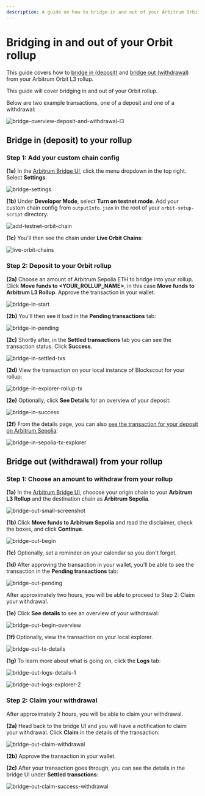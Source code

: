 ```yaml
---
description: A guide on how to bridge in and out of your Arbitrum Orbit rollup.
---
```


# Bridging in and out of your Orbit rollup

This guide covers how to [bridge in (deposit)](#bridge-in-deposit-to-your-rollup)
and [bridge out (withdrawal)](#bridge-out-withdrawal-from-your-rollup)
from your Arbitrum Orbit L3 rollup.

This guide will cover bridging in and out of your Orbit rollup.

Below are two example transactions, one of a deposit and one of a withdrawal:

![bridge-overview-deposit-and-withdrawal-l3](/arbitrum/bridge-overview-deposit-and-withdrawal-l3.png)

## Bridge in (deposit) to your rollup

###  Step 1: Add your custom chain config

**(1a)** In the [Arbitrum Bridge UI](https://bridge.arbitrum.io/),
click the menu dropdown in the top right.
Select **Settings**.

![bridge-settings](/arbitrum/bridge-settings.png)

**(1b)** Under **Developer Mode**, select **Turn on testnet mode**.
Add your custom chain config from `outputInfo.json` in the root of your
`orbit-setup-script` directory.

![add-testnet-orbit-chain](/arbitrum/add-custom-chain-to-bridge.png)

**(1c)** You'll then see the chain under **Live Orbit Chains**:

![live-orbit-chains](/arbitrum/live-orbit-chains.png)

### Step 2: Deposit to your Orbit rollup

**(2a)** Choose an amount of Arbitrum Sepolia ETH to bridge into
your rollup. Click **Move funds to <YOUR_ROLLUP_NAME>**,
in this case **Move funds to Arbitrum L3 Rollup**.
Approve the transaction in your wallet. 

![bridge-in-start](/arbitrum/bridge-in-start.png)

**(2b)** You'll then see it load in the **Pending transactions** tab:

![bridge-in-pending](/arbitrum/bridge-in-pending-txs.png)

**(2c)** Shortly after, in the **Settled transactions** tab you can see the transaction status. Click **Success**.

![bridge-in-settled-txs](/arbitrum/bridge-in-settled-txs.png)

**(2d)** View the transaction on your local instance of Blockscout
for your rollup:

![bridge-in-explorer-rollup-tx](/arbitrum/bridge-in-explorer-rollup-tx.png)

**(2e)** Optionally, click **See Details** for an overview of your deposit:

![bridge-in-success](/arbitrum/bridge-in-success.png)

**(2f)** From the details page, you can also
[see the transaction for your deposit on Arbitrum Sepolia](https://sepolia.arbiscan.io/tx/0xf700e6dde8b7891e27a806a78a0ab4efb7bb40fbea19ca966a2c8922c61c9c50):

![bridge-in-sepolia-tx-explorer](/arbitrum/bridge-in-sepolia-tx-explorer.png)

## Bridge out (withdrawal) from your rollup

### Step 1: Choose an amount to withdraw from your rollup

**(1a)** In the [Arbitrum Bridge UI](https://bridge.arbitrum.io/),
chooose your origin chain to your **Arbitrum L3 Rollup** and
the destination chain as **Arbitrum Sepolia**.

![bridge-out-small-screenshot](/arbitrum/bridge-out-small-screenshot.png)

**(1b)** Click **Move funds to Arbitrum Sepolia** and read the
disclaimer, check the boxes, and click **Continue**.

![bridge-out-begin](/arbitrum/bridge-out-begin.png)

**(1c)** Optionally, set a reminder on your calendar so you don't forget.

**(1d)** After approving the transaction in your wallet, you'll be
able to see the transaction in the **Pending transactions** tab:

![bridge-out-pending](/arbitrum/bridge-out-pending.png)

After approximately two hours, you will be able to proceed to
Step 2: Claim your withdrawal.

**(1e)** Click **See details** to see an overview of your withdrawal:

![bridge-out-begin-overview](/arbitrum/bridge-out-begin-overview.png)

**(1f)** Optionally, view the transaction on your local explorer.

![bridge-out-tx-details](/arbitrum/bridge-out-rollup-tx-details.png)

**(1g)** To learn more about what is going on, click the **Logs** tab:

![bridge-out-logs-details-1](/arbitrum/bridge-out-logs-details-1.png)

![bridge-out-logs-explorer-2](/arbitrum/bridge-out-logs-explorer-2.png)

### Step 2: Claim your withdrawal

After approximately 2 hours, you will be able to claim your
withdrawal.

**(2a)** Head back to the bridge UI and you will have a notification
to claim your withdrawal. Click **Claim** in the details
of the transaction:

![bridge-out-claim-withdrawal](/arbitrum/bridge-out-claim-withdrawal.png)

**(2b)** Approve the transaction in your wallet.

**(2c)** After your transaction goes through, you can see the details
in the bridge UI under **Settled transctions**:

![bridge-out-claim-success-withdrawal](/arbitrum/bridge-out-claim-success-withdrawal.png)
